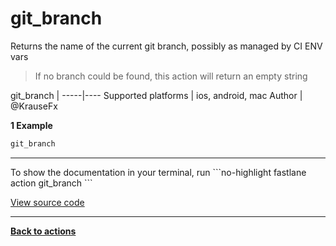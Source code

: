 # git_branch


Returns the name of the current git branch, possibly as managed by CI ENV vars




> If no branch could be found, this action will return an empty string


git_branch |
-----|----
Supported platforms | ios, android, mac
Author | @KrauseFx



**1 Example**

```ruby
git_branch
```





<hr />
To show the documentation in your terminal, run
```no-highlight
fastlane action git_branch
```

<a href="https://github.com/fastlane/fastlane/blob/master/fastlane/lib/fastlane/actions/git_branch.rb" target="_blank">View source code</a>

<hr />

<a href="/actions"><b>Back to actions</b></a>
